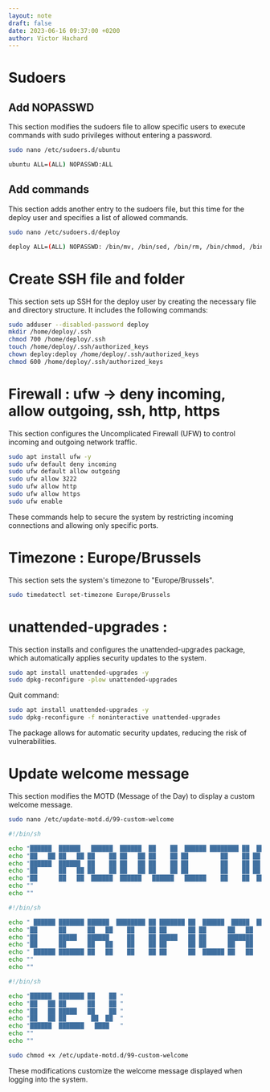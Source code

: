 ```yaml
---
layout: note
draft: false
date: 2023-06-16 09:37:00 +0200
author: Victor Hachard
---
```


# Sudoers

## Add NOPASSWD

This section modifies the sudoers file to allow specific users to execute commands with sudo privileges without entering a password.

```sh
sudo nano /etc/sudoers.d/ubuntu
```

```sh
ubuntu ALL=(ALL) NOPASSWD:ALL
```

## Add commands

This section adds another entry to the sudoers file, but this time for the deploy user and specifies a list of allowed commands.

```sh
sudo nano /etc/sudoers.d/deploy
```

```sh
deploy ALL=(ALL) NOPASSWD: /bin/mv, /bin/sed, /bin/rm, /bin/chmod, /bin/chown, /home/deploy/scripts/deploy.sh
```

# Create SSH file and folder

This section sets up SSH for the deploy user by creating the necessary file and directory structure. It includes the following commands:

```sh
sudo adduser --disabled-password deploy
mkdir /home/deploy/.ssh
chmod 700 /home/deploy/.ssh
touch /home/deploy/.ssh/authorized_keys
chown deploy:deploy /home/deploy/.ssh/authorized_keys
chmod 600 /home/deploy/.ssh/authorized_keys
```

# Firewall : ufw -> deny incoming, allow outgoing, ssh, http, https

This section configures the Uncomplicated Firewall (UFW) to control incoming and outgoing network traffic.

```sh
sudo apt install ufw -y
sudo ufw default deny incoming
sudo ufw default allow outgoing
sudo ufw allow 3222
sudo ufw allow http
sudo ufw allow https
sudo ufw enable
```

These commands help to secure the system by restricting incoming connections and allowing only specific ports.

# Timezone : Europe/Brussels

This section sets the system's timezone to "Europe/Brussels".

```sh
sudo timedatectl set-timezone Europe/Brussels
```

# unattended-upgrades : 

This section installs and configures the unattended-upgrades package, which automatically applies security updates to the system.

```sh
sudo apt install unattended-upgrades -y
sudo dpkg-reconfigure -plow unattended-upgrades
```

Quit command:

```sh
sudo apt install unattended-upgrades -y
sudo dpkg-reconfigure -f noninteractive unattended-upgrades
```

The package allows for automatic security updates, reducing the risk of vulnerabilities.

# Update welcome message

This section modifies the MOTD (Message of the Day) to display a custom welcome message.

```sh
sudo nano /etc/update-motd.d/99-custom-welcome
```

```sh
#!/bin/sh

echo "██████  ██████   ██████  ██████  ██    ██  ██████ ████████ ██  ██████  ███    ██ "
echo "██   ██ ██   ██ ██    ██ ██   ██ ██    ██ ██         ██    ██ ██    ██ ████   ██ "
echo "██████  ██████  ██    ██ ██   ██ ██    ██ ██         ██    ██ ██    ██ ██ ██  ██ "
echo "██      ██   ██ ██    ██ ██   ██ ██    ██ ██         ██    ██ ██    ██ ██  ██ ██ "
echo "██      ██   ██  ██████  ██████   ██████   ██████    ██    ██  ██████  ██   ████ "
echo ""
echo ""
```

```sh
#!/bin/sh

echo " ██████ ███████ ██████  ████████ ██ ███████ ██  ██████  █████  ████████ ██  ██████  ███    ██ "
echo "██      ██      ██   ██    ██    ██ ██      ██ ██      ██   ██    ██    ██ ██    ██ ████   ██ "
echo "██      █████   ██████     ██    ██ █████   ██ ██      ███████    ██    ██ ██    ██ ██ ██  ██ "
echo "██      ██      ██   ██    ██    ██ ██      ██ ██      ██   ██    ██    ██ ██    ██ ██  ██ ██ "
echo " ██████ ███████ ██   ██    ██    ██ ██      ██  ██████ ██   ██    ██    ██  ██████  ██   ████ "
echo ""
echo ""
```

```sh
#!/bin/sh

echo "██████  ███████ ██    ██ "
echo "██   ██ ██      ██    ██ "
echo "██   ██ █████   ██    ██ "
echo "██   ██ ██       ██  ██  "
echo "██████  ███████   ████   "
echo ""
echo ""
```  
                         
```sh
sudo chmod +x /etc/update-motd.d/99-custom-welcome
```

These modifications customize the welcome message displayed when logging into the system.